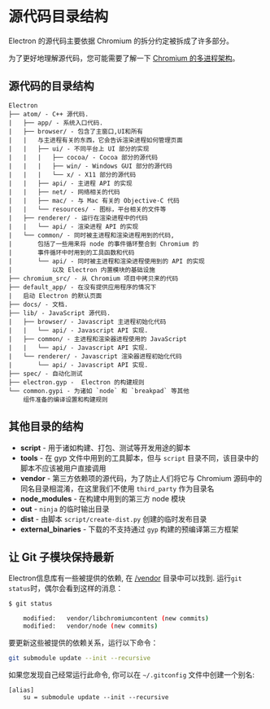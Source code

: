 # 源代码目录结构

Electron 的源代码主要依据 Chromium 的拆分约定被拆成了许多部分。

为了更好地理解源代码，您可能需要了解一下
[Chromium 的多进程架构](http://dev.chromium.org/developers/design-documents/multi-process-architecture)。

## 源代码的目录结构

    Electron
    ├── atom/ - C++ 源代码.
    |   ├── app/ - 系统入口代码.
    |   ├── browser/ - 包含了主窗口,UI和所有
    |   |   与主进程有关的东西，它会告诉渲染进程如何管理页面
    |   |   ├── ui/ - 不同平台上 UI 部分的实现
    |   |   |   ├── cocoa/ - Cocoa 部分的源代码
    |   |   |   ├── win/ - Windows GUI 部分的源代码
    |   |   |   └── x/ - X11 部分的源代码
    |   |   ├── api/ - 主进程 API 的实现
    |   |   ├── net/ - 网络相关的代码
    |   |   ├── mac/ - 与 Mac 有关的 Objective-C 代码
    |   |   └── resources/ - 图标，平台相关的文件等
    |   ├── renderer/ - 运行在渲染进程中的代码
    |   |   └── api/ - 渲染进程 API 的实现
    |   └── common/ - 同时被主进程和渲染进程用到的代码,
    |       包括了一些用来将 node 的事件循环整合到 Chromium 的
    |       事件循环中时用到的工具函数和代码
    |       └── api/ - 同时被主进程和渲染进程使用到的 API 的实现
    |           以及 Electron 内置模块的基础设施
    ├── chromium_src/ - 从 Chromium 项目中拷贝来的代码
    ├── default_app/ - 在没有提供应用程序的情况下
    |   启动 Electron 的默认页面
    ├── docs/ - 文档.
    ├── lib/ - JavaScript 源代码.
    |   ├── browser/ - Javascript 主进程初始化代码
    |   |   └── api/ - Javascript API 实现.
    |   ├── common/ - 主进程和渲染器进程使用的 JavaScript
    |   |   └── api/ - Javascript API 实现.
    |   └── renderer/ - Javascript 渲染器进程初始化代码
    |       └── api/ - Javascript API 实现.
    ├── spec/ - 自动化测试
    ├── electron.gyp -  Electron 的构建规则
    └── common.gypi - 为诸如 `node` 和 `breakpad` 等其他
        组件准备的编译设置和构建规则
    

## 其他目录的结构

* **script** - 用于诸如构建、打包、测试等开发用途的脚本
* **tools** - 在 gyp 文件中用到的工具脚本，但与 `script` 目录不同，该目录中的脚本不应该被用户直接调用
* **vendor** - 第三方依赖项的源代码，为了防止人们将它与 Chromium 源码中的同名目录相混淆，在这里我们不使用 `third_party` 作为目录名
* **node_modules** - 在构建中用到的第三方 node 模块
* **out** - `ninja` 的临时输出目录
* **dist** - 由脚本 `script/create-dist.py` 创建的临时发布目录
* **external_binaries** - 下载的不支持通过 `gyp` 构建的预编译第三方框架

## 让 Git 子模块保持最新

Electron信息库有一些被提供的依赖, 在 [/vendor](https://github.com/electron/electron/tree/master/vendor) 目录中可以找到. 运行`git status`时，偶尔会看到这样的消息：

```sh
$ git status

    modified:   vendor/libchromiumcontent (new commits)
    modified:   vendor/node (new commits)
```

要更新这些被提供的依赖关系，运行以下命令：

```sh
git submodule update --init --recursive
```

如果您发现自己经常运行此命令, 你可以在 `~/.gitconfig` 文件中创建一个别名:

    [alias]
        su = submodule update --init --recursive